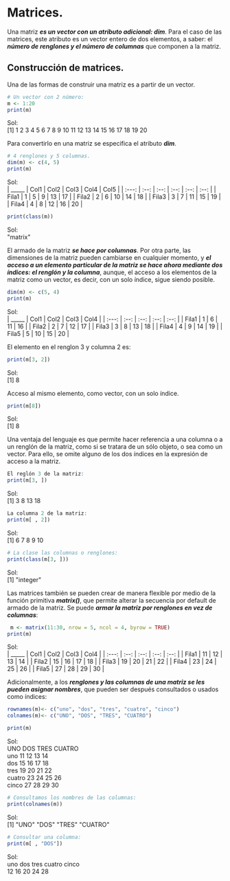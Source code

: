 # Matrices.
Una matriz ***es un vector con un atributo adicional: dim***. Para el caso de las matrices, este atributo es un vector entero de dos elementos, a saber: el ***número de renglones y el número de columnas*** que componen a la matriz.

## Construcción de matrices.
Una de las formas de construir una matriz es a partir de un vector.

```R
# Un vector con 2 número:
m <- 1:20
print(m)
```
Sol:  
[1]  1  2  3  4  5  6  7  8  9 10 11 12 13 14 15 16 17 18 19 20  

Para convertirlo en una matriz se especifica el atributo ***dim***.

```R
# 4 renglones y 5 columnas.
dim(m) <- c(4, 5)
print(m)
```
Sol:  
| _____ | Col1 | Col2 | Col3 | Col4 | Col5 |
| :---: | :--: | :--: | :--: | :--: | :--: |
| Fila1 | 1 | 5 | 9 | 13 | 17 |
| Fila2 | 2 | 6 | 10 | 14 | 18 |
| Fila3 | 3 | 7 | 11 | 15 | 19 |
| Fila4 | 4 | 8 | 12 | 16 | 20 |

```R
print(class(m))
```
Sol:  
"matrix"  

El armado de la matriz ***se hace por columnas***. Por otra parte, las dimensiones de la matriz pueden cambiarse en cualquier momento, y ***el acceso a un elemento particular de la matriz se hace ahora mediante dos índices: el renglón y la columna***, aunque, el acceso a los elementos de la matriz como un vector, es decir, con un solo índice, sigue siendo posible.

```R
dim(m) <- c(5, 4)
print(m)
```
Sol:  
| _____ | Col1 | Col2 | Col3 | Col4 |
| :---: | :--: | :--: | :--: | :--: |
| Fila1 | 1 | 6 | 11 | 16 |
| Fila2 | 2 | 7 | 12 | 17 |
| Fila3 | 3 | 8 | 13 | 18 |
| Fila4 | 4 | 9 | 14 | 19 |
| Fila5 | 5 | 10 | 15 | 20 |

El elemento en el renglon 3 y columna 2 es:

```R
print(m[3, 2])
```
Sol:  
[1] 8  

Acceso al mismo elemento, como vector, con un solo índice.

```R
print(m[8])
```
Sol:  
[1] 8  

Una ventaja del lenguaje es que permite hacer referencia a una columna o a un renglón de la matriz, como si se tratara de un sólo objeto, o sea como un vector. Para ello, se omite alguno de los dos índices en la expresión de acceso a la matriz.  

```R
El reglón 3 de la matriz:
print(m[3, ])
```
Sol:  
[1]  3  8 13 18  

```R
La columna 2 de la matriz:
print(m[ , 2])
```
Sol:  
[1]  6  7  8  9 10  

```R
# La clase las columnas o renglones:
print(class(m[3, ]))
```
Sol:  
[1] "integer"  

Las matrices también se pueden crear de manera flexible por medio de la función primitiva ***matrix()***, que permite alterar la secuencia por default de armado de la matriz. Se puede ***armar la matriz por renglones en vez de columnas***:  

```R
 m <- matrix(11:30, nrow = 5, ncol = 4, byrow = TRUE)
print(m)
```
Sol:  
| _____ | Col1 | Col2 | Col3 | Col4 |
| :---: | :--: | :--: | :--: | :--: |
| Fila1 | 11 | 12 | 13 | 14 |
| Fila2 | 15 | 16 | 17 | 18 |
| Fila3 | 19 | 20 | 21 | 22 |
| Fila4 | 23 | 24 | 25 | 26 |
| Fila5 | 27 | 28 | 29 | 30 |

Adicionalmente, a los ***renglones y las columnas de una matriz se les pueden asignar nombres***, que pueden ser después consultados o usados como índices:

```R
rownames(m)<- c("uno", "dos", "tres", "cuatro", "cinco")
colnames(m)<- c("UNO", "DOS", "TRES", "CUATRO")

print(m)
```
Sol:  
       UNO DOS TRES CUATRO  
uno     11  12   13     14  
dos     15  16   17     18  
tres    19  20   21     22  
cuatro  23  24   25     26  
cinco   27  28   29     30  

```R
# Consultamos los nombres de las columnas:
print(colnames(m))
```
Sol:  
[1] "UNO"    "DOS"    "TRES"   "CUATRO"  

```R
# Consultar una columna:
print(m[ , "DOS"])
```
Sol:  
uno    dos   tres cuatro  cinco   
12      16      20      24      28  


